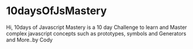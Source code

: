 # 10daysOfJsMastery
Hi, 10days of Javascript Mastery is a 10 day Challenge to learn and Master complex javascript concepts such as  prototypes, symbols and Generators and More..by Cody
